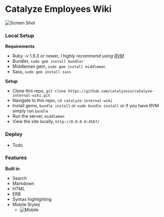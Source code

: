 # Catalyze Employees Wiki

![Screen Shot](http://i.imgur.com/JnIUmym.png)

### Local Setup

**Requirements**

- Ruby -v 1.9.3 or newer, *I highly recommend using [RVM](http://rvm.io/)*
- Bundler, `sudo gem install bundler`
- Middleman gem, `sudo gem install middleman`
- Sass, `sudo gem install sass`

**Setup**

- Clone this repo, `git clone https://github.com/catalyzeio/catalyze-internal-wiki.git`
- Navigate to this repo, `cd catalyze-internal-wiki`
- Install gems, `bundle install` or `sudo bundle install` or if you have RVM simply run `bundle`
- Run the server, `middleman`
- View the site locally, `http://0.0.0.0:4567/`

### Deploy

- Todo


### Features

**Built in**

- Search
- Markdown
- HTML
- ERB
- Syntax highlighting
- Mobile Styles
	- ![Mobile](http://cdn2.dropmark.com/45280/1e931cdf9e33c3f420ad481cd42be6a6683b6f7c/catalyze-internal-wiki-mobile.gif)
